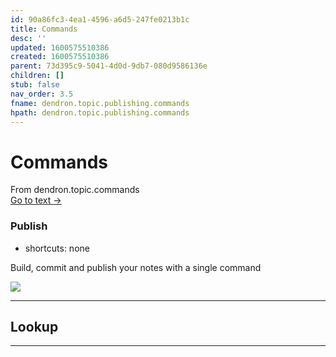 ```yaml
---
id: 90a86fc3-4ea1-4596-a6d5-247fe0213b1c
title: Commands
desc: ''
updated: 1600575510386
created: 1600575510386
parent: 73d395c9-5041-4d0d-9db7-080d9586136e
children: []
stub: false
nav_order: 3.5
fname: dendron.topic.publishing.commands
hpath: dendron.topic.publishing.commands
---
```

# Commands



<div class="portal-container">
<div class="portal-head">
<div class="portal-backlink" >
<div class="portal-title">From <span class="portal-text-title">dendron.topic.commands</span></div>
<a href="eea2b078-1acc-4071-a14e-18299fc28f47.html" class="portal-arrow">Go to text <span class="right-arrow">→</span></a>
</div>
</div>
<div id="portal-parent-anchor" class="portal-parent" markdown="1">
<div class="portal-parent-fader-top"></div>
<div class="portal-parent-fader-bottom"></div>        
  

### Publish

- shortcuts: none

Build, commit and publish your notes with a single command

<a href="https://www.loom.com/share/c58edf543e234a8fa164095237579ccc"> <img style="" src="https://cdn.loom.com/sessions/thumbnails/c58edf543e234a8fa164095237579ccc-with-play.gif"> </a>

* * *

## Lookup

* * *


</div>    
</div>
